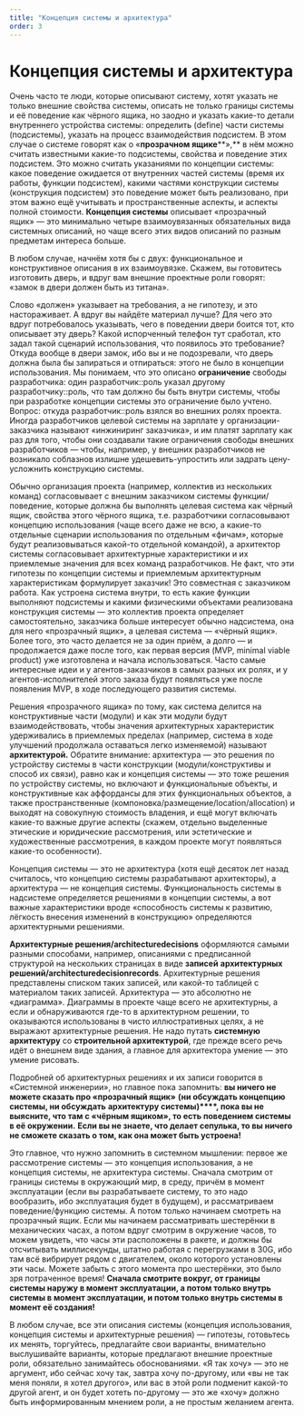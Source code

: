 ```yaml
---
title: "Концепция системы и архитектура"
order: 3
---
```


# Концепция системы и архитектура

Очень часто те люди, которые описывают систему, хотят указать не только внешние свойства системы, описать не только границы системы и её поведение как чёрного ящика, но заодно и указать какие-то детали внутреннего устройства системы: определить (define) части системы (подсистемы), указать на процесс взаимодействия подсистем. В этом случае о системе говорят как о «**прозрачном ящике****»,** в нём можно считать известными какие-то подсистемы, свойства и поведение этих подсистем. Это можно считать указаниями по концепции системы: какое поведение ожидается от внутренних частей системы (время их работы, функции подсистем), какими частями конструкции системы (конструкция подсистем) это поведение может быть реализовано, при этом важно ещё учитывать и пространственные аспекты, и аспекты полной стоимости. **Концепция системы** описывает «прозрачный ящик» — это минимально четыре взаимоувязанных обязательных вида системных описаний, но чаще всего этих видов описаний по разным предметам интереса больше.

В любом случае, начнём хотя бы с двух: функциональное и конструктивное описания в их взаимоувязке. Скажем, вы готовитесь изготовить дверь, и вдруг вам внешние проектные роли говорят: «замок в двери должен быть из титана».

Слово «должен» указывает на требования, а не гипотезу, и это настораживает. А вдруг вы найдёте материал лучше? Для чего это вдруг потребовалось указывать, чего в поведении двери боится тот, кто описывает эту дверь? Какой испорченный телефон тут сработал, кто задал такой сценарий использования, что появилось это требование? Откуда вообще в двери замок, ибо вы и не подозревали, что дверь должна была бы запираться и отпираться: этого не было в концепции использования. Мы понимаем, что это описано **ограничение** свободы разработчика: один разработчик::роль указал другому разработчику::роль, что там должно бы быть внутри системы, чтобы при разработке концепции системы это ограничение было учтено. Вопрос: откуда разработчик::роль взялся во внешних ролях проекта. Иногда разработчиков целевой системы на зарплате у организации-заказчика называют «инжиниринг заказчика», и им платят зарплату как раз для того, чтобы они создавали такие ограничения свободы внешних разработчиков — чтобы, например, у внешних разработчиков не возникало соблазнов излишне удешевить-упростить или задрать цену-усложнить конструкцию системы.

Обычно организация проекта (например, коллектив из нескольких команд) согласовывает с внешним заказчиком системы функции/поведение, которые должна бы выполнять целевая система как чёрный ящик, свойства этого чёрного ящика, т.е. разработчики согласовывают концепцию использования (чаще всего даже не всю, а какие-то отдельные сценарии использования по отдельным «фичам», которые будут реализовываться какой-то отдельной командой), а архитектор системы согласовывает архитектурные характеристики и их приемлемые значения для всех команд разработчиков. Не факт, что эти гипотезы по концепции системы и приемлемым архитектурным характеристикам формулирует заказчик! Это совместная с заказчиком работа. Как устроена система внутри, то есть какие функции выполняют подсистемы и какими физическими объектами реализована конструкция системы — это коллектив проекта определяет самостоятельно, заказчика больше интересует обычно надсистема, она для него «прозрачный ящик», а целевая система — «чёрный ящик». Более того, это часто делается не за один приём, а долго — и продолжается даже после того, как первая версия (MVP, minimal viable product) уже изготовлена и начала использоваться. Часто самые интересные идеи и у агентов-заказчиков в самых разных их ролях, и у агентов-исполнителей этого заказа будут появляться уже после появления MVP, в ходе последующего развития системы.

Решения «прозрачного ящика» по тому, как система делится на конструктивные части (модули) и как эти модули будут взаимодействовать, чтобы значения архитектурных характеристик удерживались в приемлемых пределах (например, система в ходе улучшений продолжала оставаться легко изменяемой) называют **архитектурой.** Обратите внимание: архитектура — это решения по устройству системы в части конструкции (модули/конструктивы и способ их связи), равно как и концепция системы — это тоже решения по устройству системы, но включают и функциональные объекты, и конструктивные как аффордансы для этих функциональных объектов, а также пространственные (компоновка/размещение/location/allocation) и выходят на совокупную стоимость владения, и ещё могут включать какие-то важные другие аспекты (скажем, отдельно выделенные этические и юридические рассмотрения, или эстетические и художественные рассмотрения, в каждом проекте могут появляться какие-то особенности).

Концепция системы — это не архитектура (хотя ещё десяток лет назад считалось, что концепцию системы разрабатывают архитекторы), а архитектура — не концепция системы. Функциональность системы в надсистеме определяется решениями в концепции системы, а вот важные характеристики вроде «способность системы к развитию, лёгкость внесения изменений в конструкцию» определяются архитектурными решениями.

**А****рхитектурные решения****/****architecture****decisions** оформляются самыми разными способами, например, описаниями с предписанной структурой на нескольких страницах в виде **записей** **архитектурных решений/****architecture****decision****record****s**. Архитектурные решения представлены списком таких записей, или какой-то таблицей с материалом таких записей. Архитектура — это абсолютно не «диаграмма». Диаграммы в проекте чаще всего не архитектурны, а если и обнаруживаются где-то в архитектурном решении, то оказываются использованы в чисто иллюстративных целях, а не выражают архитектурные решения. Не надо путать **системную архитектуру** со **строительной архитектурой**, где прежде всего речь идёт о внешнем виде здания, а главное для архитектора умение — это умение рисовать.

Подробней об архитектурных решениях и их записи говорится в «Системной инженерии», но главное пока запомнить: **вы ничего не можете сказать про «прозрачный ящик»** **(ни обсуждать концепцию системы, ни обсуждать** **архитектуру системы)****, пока вы не выясните, что там с «чёрным ящиком», то есть поведением системы в её окружении.** **Если вы не знаете, что делает сепулька, то вы ничего не сможете сказать о том, как она может быть устроена!**

Это главное, что нужно запомнить в системном мышлении: первое же рассмотрение системы — это концепция использования, а не концепция системы, не архитектура системы. Сначала смотрим от границы системы в окружающий мир, в среду, причём в момент эксплуатации (если вы разрабатываете систему, то это надо вообразить, ибо эксплуатация будет в будущем), и рассматриваем поведение/функцию системы. А потом только начинаем смотреть на прозрачный ящик. Если мы начинаем рассматривать шестерёнки в механических часах, а потом вдруг смотрим в окружение часов, то можем увидеть, что часы эти расположены в ракете, и должны бы отсчитывать миллисекунды, штатно работая с перегрузками в 30G, ибо там всё вибрирует рядом с двигателем, около которого установлены эти часы. Можете забыть с этого момента про шестерёнки, это было зря потраченное время! **Сначала смотрите вокруг, от границы системы наружу в момент эксплуатации, а потом только внутрь системы в момент эксплуатации, и потом только внутрь системы в момент её создания!**

В любом случае, все эти описания системы (концепция использования, концепция системы и архитектурные решения) — гипотезы, готовьтесь их менять, торгуйтесь, предлагайте свои варианты, внимательно выслушивайте варианты, которые предлагают внешние проектные роли, обязательно занимайтесь обоснованиями. «Я так хочу» — это не аргумент, ибо сейчас хочу так, завтра хочу по-другому, или «вы не так меня поняли, я хотел другого», или вас в этой роли подменит какой-то другой агент, и он будет хотеть по-другому — это же «хочу» должно быть информированным мнением роли, а не простым желанием агента.